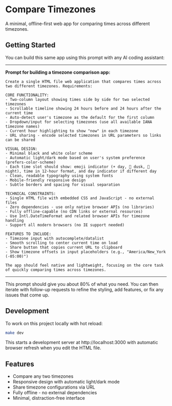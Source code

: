 # Compare Timezones

A minimal, offline-first web app for comparing times across different timezones.

## Getting Started

You can build this same app using this prompt with any AI coding assistant:

---

**Prompt for building a timezone comparison app:**

```
Create a single HTML file web application that compares times across two different timezones. Requirements:

CORE FUNCTIONALITY:
- Two-column layout showing times side by side for two selected timezones
- Scrollable timeline showing 24 hours before and 24 hours after the current time
- Auto-detect user's timezone as the default for the first column
- Dropdown/input for selecting timezones (use all available IANA timezone names)
- Current hour highlighting to show "now" in each timezone
- URL sharing - encode selected timezones in URL parameters so links can be shared

VISUAL DESIGN:
- Minimal black and white color scheme
- Automatic light/dark mode based on user's system preference (prefers-color-scheme)
- Each time slot should show: emoji indicator (☀️ day, 🌅 dusk, 🌙 night), time in 12-hour format, and day indicator if different day
- Clean, readable typography using system fonts
- Mobile-friendly responsive design
- Subtle borders and spacing for visual separation

TECHNICAL CONSTRAINTS:
- Single HTML file with embedded CSS and JavaScript - no external files
- Zero dependencies - use only native browser APIs (no libraries)
- Fully offline-capable (no CDN links or external resources)
- Use Intl.DateTimeFormat and related browser APIs for timezone handling
- Support all modern browsers (no IE support needed)

FEATURES TO INCLUDE:
- Timezone input with autocomplete/datalist
- Smooth scrolling to center current time on load
- Share button that copies current URL to clipboard
- Show timezone offsets in input placeholders (e.g., "America/New_York (-05:00)")

The app should feel native and lightweight, focusing on the core task of quickly comparing times across timezones.
```

---

This prompt should give you about 80% of what you need. You can then iterate with follow-up requests to refine the styling, add features, or fix any issues that come up.

## Development

To work on this project locally with hot reload:

```bash
make dev
```

This starts a development server at http://localhost:3000 with automatic browser refresh when you edit the HTML file.

## Features

- Compare any two timezones
- Responsive design with automatic light/dark mode
- Share timezone configurations via URL
- Fully offline - no external dependencies
- Minimal, distraction-free interface